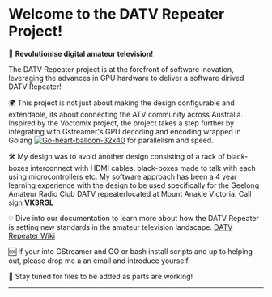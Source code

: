 # Welcome to the DATV Repeater Project!

🚀 **Revolutionise digital amateur television!** 

The DATV Repeater project is at the forefront of software inovation, leveraging the advances in GPU hardware to deliver a software dirived DATV Repeater!

🌍 This project is not just about making the design configurable and extendable, its about connecting the ATV community across Australia. Inspired by the Voctomix project, the project takes a step further by integrating with Gstreamer's GPU decoding and encoding wrapped in 
Golang [![Go-heart-balloon-32x40](https://github.com/TVforME/Repeater/assets/168706311/6d85af8a-82d8-49eb-ae11-fefb2bbc466b)](https://go.dev/ "Visit the GO website") for parallelism and speed.

🛠️ My design was to avoid another design consisting of a rack of black-boxes interconnect with HDMI cables,  black-boxes made to talk with each using microcontrollers etc. My software approach has been a 4 year learning experience with the design to be used specifically for the Geelong Amateur Radio Club DATV repeaterlocated at Mount Anakie Victoria. Call sign **VK3RGL**

💡 Dive into our documentation to learn more about how the DATV Repeater is setting new standards in the amateur television landscape.
[DATV Repeater Wiki](https://github.com/TVforME/Repeater/wiki)

🆘 If your into GStreamer and GO or bash install scripts and up to helping out, please drop me a an email and introduce yourself.

🔗 Stay tuned for files to be added as parts are working! 

---

